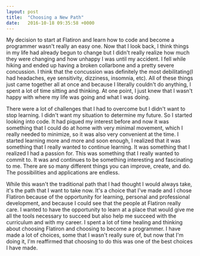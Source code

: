 ```yaml
---
layout: post
title:  "Choosing a New Path"
date:   2016-10-18 09:35:58 +0000
---
```



My decision to start at Flatiron and learn how to code and become a programmer wasn't really an easy one. Now that I look back, I think things in my life had already begun to change but I didn't really realize how much they were changing and how unhappy I was until my accident. I fell while hiking and ended up having a broken collarbone and a pretty severe concussion. I think that the concussion was definitely the most debilitating(I had headaches, eye sensitivity, dizziness, insomnia, etc). All of these things just came together all at once and because I literally couldn't do anything, I spent a lot of time sitting and thinking. At one point, I just knew that I wasn't happy with where my life was going and what I was doing. 

There were a lot of challenges that I had to overcome but I didn't want to stop learning. I didn't want my situation to determine my future. So I started looking into code. It had piqued my interest before and now it was something that I could do at home with very minimal movement, which I really needed to minimize, so it was also very convenient at the time. I started learning more and more and soon enough, I realized that it was something that I really wanted to continue learning. It was something that I realized I had a passion for. This was something that I really wanted to commit to. It was and continues to be something interesting and fascinating to me. There are so many different things you can improve, create, and do. The possibilities and applications are endless.

While this wasn't the traditional path that I had thought I would always take, it's the path that I want to take now. It's a choice that I've made and I chose Flatiron because of the opportunity for learning, personal and professional development, and because I could see that the people at Flatiron really care. I wanted to have the opportunity to learn at a place that would give me all the tools necessary to succeed but also help me succeed with the curriculum and with my career. I spent a lot of time healing and thinking about choosing Flatiron and choosing to become a programmer. I have made a lot of choices, some that I wasn't really sure of, but now that I'm doing it, I'm reaffirmed that choosing to do this was one of the best choices I have made.
